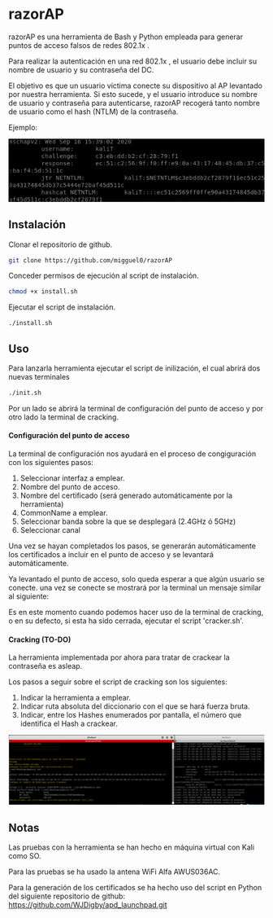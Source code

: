 # razorAP

razorAP es una herramienta de Bash y Python empleada para generar puntos de acceso falsos de redes 802.1x . 

Para realizar la autenticación en una red 802.1x , el usuario debe incluir su nombre de usuario y su contraseña del DC. 

El objetivo es que un usuario víctima conecte su dispositivo al AP levantado por nuestra herramienta. Si esto sucede, y el usuario introduce su nombre de usuario y contraseña para autenticarse, razorAP recogerá tanto nombre de usuario como el hash (NTLM) de la contraseña.

Ejemplo:

![Screenshot](NTLM.png)

## Instalación

Clonar el repositorio de github.

```bash
git clone https://github.com/migguel0/razorAP
```

Conceder permisos de ejecución al script de instalación.

```bash
chmod +x install.sh
```
Ejecutar el script de instalación.

```bash
./install.sh
```


## Uso

Para lanzarla herramienta ejecutar el script de inilización, el cual abrirá dos nuevas terminales
```bash
./init.sh
```
Por un lado se abrirá la terminal de configuración del punto de acceso y por otro lado la terminal de cracking.

#### Configuración del punto de acceso
La terminal de configuración nos ayudará en el proceso de congiguración con los siguientes pasos:
1. Seleccionar interfaz a emplear.
2. Nombre del punto de acceso.
3. Nombre del certificado (será generado automáticamente por la herramienta)
4. CommonName a emplear.
5. Seleccionar banda sobre la que se desplegará (2.4GHz ó 5GHz)
6. Seleccionar canal

Una vez se hayan completados los pasos, se generarán automáticamente los certificados a incluir en el punto de acceso y se levantará automáticamente.

Ya levantado el punto de acceso, solo queda esperar a que algún usuario se conecte. una vez se conecte se mostrará por la terminal un mensaje similar al siguiente:


Es en este momento cuando podemos hacer uso de la terminal de cracking, o en su defecto, si esta ha sido cerrada, ejecutar el script 'cracker.sh'.

#### Cracking (TO-DO)
La herramienta implementada por ahora para tratar de crackear la contraseña es asleap.

Los pasos a seguir sobre el script de cracking son los siguientes:
1. Indicar la herramienta a emplear.
2. Indicar ruta absoluta del diccionario con el que se hará fuerza bruta.
3. Indicar, entre los Hashes enumerados por pantalla, el número que identifica el Hash a crackear.

![Screenshot](razorAP.png)


## Notas

Las pruebas con la herramienta se han hecho en máquina virtual con Kali como SO.

Para las pruebas se ha usado la antena WiFi Alfa AWUS036AC.

Para la generación de los certificados se ha hecho uso del script en Python del siguiente repositorio de github: https://github.com/WJDigby/apd_launchpad.git
